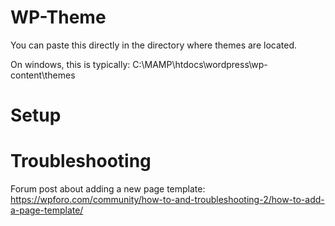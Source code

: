# WP-Theme

You can paste this directly in the directory where themes are located.

On windows, this is typically: C:\MAMP\htdocs\wordpress\wp-content\themes

# Setup


# Troubleshooting
Forum post about adding a new page template:
https://wpforo.com/community/how-to-and-troubleshooting-2/how-to-add-a-page-template/
